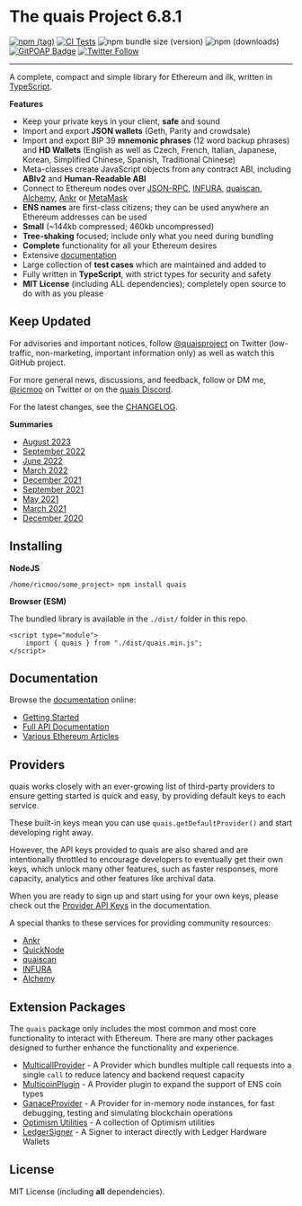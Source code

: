 # The quais Project 6.8.1

[![npm (tag)](https://img.shields.io/npm/v/quais)](https://www.npmjs.com/package/quais)
[![CI Tests](https://github.com/quais-io/quais.js/actions/workflows/test-ci.yml/badge.svg?branch=main)](https://github.com/quais-io/quais.js/actions/workflows/test-ci.yml)
![npm bundle size (version)](https://img.shields.io/bundlephobia/minzip/quais)
![npm (downloads)](https://img.shields.io/npm/dm/quais)
[![GitPOAP Badge](https://public-api.gitpoap.io/v1/repo/quais-io/quais.js/badge)](https://www.gitpoap.io/gh/quais-io/quais.js)
[![Twitter Follow](https://img.shields.io/twitter/follow/ricmoo?style=social)](https://twitter.com/ricmoo)

---

A complete, compact and simple library for Ethereum and ilk, written
in [TypeScript](https://www.typescriptlang.org).

**Features**

- Keep your private keys in your client, **safe** and sound
- Import and export **JSON wallets** (Geth, Parity and crowdsale)
- Import and export BIP 39 **mnemonic phrases** (12 word backup phrases) and **HD Wallets** (English as well as Czech, French, Italian, Japanese, Korean, Simplified Chinese, Spanish, Traditional Chinese)
- Meta-classes create JavaScript objects from any contract ABI, including **ABIv2** and **Human-Readable ABI**
- Connect to Ethereum nodes over [JSON-RPC](https://github.com/ethereum/wiki/wiki/JSON-RPC), [INFURA](https://infura.io), [quaiscan](https://quaiscan.io), [Alchemy](https://alchemyapi.io), [Ankr](https://ankr.com) or [MetaMask](https://metamask.io)
- **ENS names** are first-class citizens; they can be used anywhere an Ethereum addresses can be used
- **Small** (~144kb compressed; 460kb uncompressed)
- **Tree-shaking** focused; include only what you need during bundling
- **Complete** functionality for all your Ethereum desires
- Extensive [documentation](https://docs.quais.org/v6/)
- Large collection of **test cases** which are maintained and added to
- Fully written in **TypeScript**, with strict types for security and safety
- **MIT License** (including ALL dependencies); completely open source to do with as you please

## Keep Updated

For advisories and important notices, follow [@quaisproject](https://twitter.com/quaisproject)
on Twitter (low-traffic, non-marketing, important information only) as well as watch this GitHub project.

For more general news, discussions, and feedback, follow or DM me,
[@ricmoo](https://twitter.com/ricmoo) on Twitter or on the
[quais Discord](https://discord.gg/qYtSscGYYc).

For the latest changes, see the
[CHANGELOG](https://github.com/quais-io/quais.js/blob/main/CHANGELOG.md).

**Summaries**

- [August 2023](https://blog.ricmoo.com/highlights-quais-js-august-2023-fb68354c576c)
- [September 2022](https://blog.ricmoo.com/highlights-quais-js-september-2022-d7bda0fc37ed)
- [June 2022](https://blog.ricmoo.com/highlights-quais-js-june-2022-f5328932e35d)
- [March 2022](https://blog.ricmoo.com/highlights-quais-js-march-2022-f511fe1e88a1)
- [December 2021](https://blog.ricmoo.com/highlights-quais-js-december-2021-dc1adb779d1a)
- [September 2021](https://blog.ricmoo.com/highlights-quais-js-september-2021-1bf7cb47d348)
- [May 2021](https://blog.ricmoo.com/highlights-quais-js-may-2021-2826e858277d)
- [March 2021](https://blog.ricmoo.com/highlights-quais-js-march-2021-173d3a545b8d)
- [December 2020](https://blog.ricmoo.com/highlights-quais-js-december-2020-2e2db8bc800a)

## Installing

**NodeJS**

```
/home/ricmoo/some_project> npm install quais
```

**Browser (ESM)**

The bundled library is available in the `./dist/` folder in this repo.

```
<script type="module">
    import { quais } from "./dist/quais.min.js";
</script>
```

## Documentation

Browse the [documentation](https://docs.quais.org) online:

- [Getting Started](https://docs.quais.org/v6/getting-started/)
- [Full API Documentation](https://docs.quais.org/v6/api/)
- [Various Ethereum Articles](https://blog.ricmoo.com/)

## Providers

quais works closely with an ever-growing list of third-party providers
to ensure getting started is quick and easy, by providing default keys
to each service.

These built-in keys mean you can use `quais.getDefaultProvider()` and
start developing right away.

However, the API keys provided to quais are also shared and are
intentionally throttled to encourage developers to eventually get
their own keys, which unlock many other features, such as faster
responses, more capacity, analytics and other features like archival
data.

When you are ready to sign up and start using for your own keys, please
check out the [Provider API Keys](https://docs.quais.org/v5/api-keys/) in
the documentation.

A special thanks to these services for providing community resources:

- [Ankr](https://www.ankr.com/)
- [QuickNode](https://www.quicknode.com/)
- [quaiscan](https://quaiscan.io/)
- [INFURA](https://infura.io/)
- [Alchemy](https://dashboard.alchemyapi.io/signup?referral=55a35117-028e-4b7c-9e47-e275ad0acc6d)

## Extension Packages

The `quais` package only includes the most common and most core
functionality to interact with Ethereum. There are many other
packages designed to further enhance the functionality and experience.

- [MulticallProvider](https://github.com/quais-io/ext-provider-multicall) - A Provider which bundles multiple call requests into a single `call` to reduce latency and backend request capacity
- [MulticoinPlugin](https://github.com/quais-io/ext-provider-plugin-multicoin) - A Provider plugin to expand the support of ENS coin types
- [GanaceProvider](https://github.com/quais-io/ext-provider-ganache) - A Provider for in-memory node instances, for fast debugging, testing and simulating blockchain operations
- [Optimism Utilities](https://github.com/quais-io/ext-utils-optimism) - A collection of Optimism utilities
- [LedgerSigner](https://github.com/quais-io/ext-signer-ledger) - A Signer to interact directly with Ledger Hardware Wallets

## License

MIT License (including **all** dependencies).
